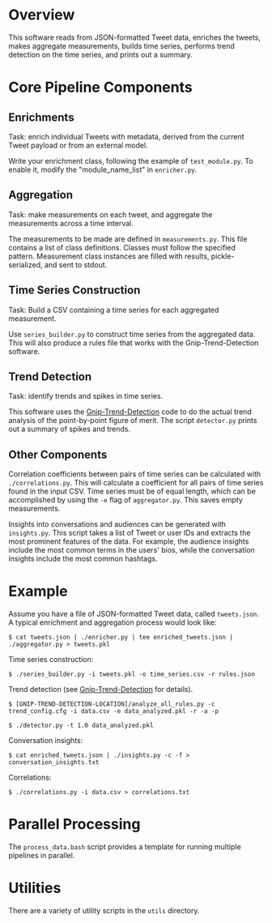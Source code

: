 # Overview

This software reads from JSON-formatted Tweet data,
enriches the tweets, makes aggregate measurements, builds time series,
performs trend detection on the time series, and prints out
a summary. 

# Core Pipeline Components

## Enrichments

Task: enrich individual Tweets with metadata, derived from the current Tweet 
payload or from an external model.

Write your enrichment class, following the example of `test_module.py`. 
To enable it, modify the "module_name_list" in `enricher.py`. 

## Aggregation

Task: make measurements on each tweet, and aggregate the measurements
across a time interval.

The measurements to be made are defined in `measurements.py`.
This file contains a list of class definitions. Classes must follow
the specified pattern. Measurement class instances are filled with results,
pickle-serialized, and sent to stdout. 

## Time Series Construction

Task: Build a CSV containing a time series for each aggregated measurement.

Use `series_builder.py` to construct time series from the aggregated data.
This will also produce a rules file that works with the 
Gnip-Trend-Detection software. 

## Trend Detection

Task: identify trends and spikes in time series.

This software uses the [Gnip-Trend-Detection](https://github.com/jeffakolb/Gnip-Trend-Detection) 
code to do the actual trend analysis of the point-by-point figure of merit. 
The script `detector.py` prints out a summary of spikes and trends.

## Other Components

Correlation coefficients between pairs of time series can be calculated
with `./correlations.py`. This will calculate a coefficient for all pairs
of time series found in the input CSV. Time series must be of equal length, 
which can be accomplished by using the `-e` flag of `aggregator.py`. This 
saves empty measurements. 

Insights into conversations and audiences can be generated with `insights.py`. 
This script takes a list of Tweet or user IDs and extracts the most 
prominent features of the data. For example, the audience insights include
the most common terms in the users' bios, while the conversation insights
include the most common hashtags.

# Example

Assume you have a file of JSON-formatted Tweet data, called `tweets.json`.
A typical enrichment and aggregation process would look like:

`$ cat tweets.json | ./enricher.py | tee enriched_tweets.json | ./aggregator.py > tweets.pkl`

Time series construction:

`$ ./series_builder.py -i tweets.pkl -o time_series.csv -r rules.json`

Trend detection (see [Gnip-Trend-Detection](https://github.com/jeffakolb/Gnip-Trend-Detection) for details).

`$ [GNIP-TREND-DETECTION-LOCATION]/analyze_all_rules.py -c trend_config.cfg -i data.csv -e data_analyzed.pkl -r -a -p`

`$ ./detector.py -t 1.0 data_analyzed.pkl`

Conversation insights:

`$ cat enriched_tweets.json | ./insights.py -c -f > conversation_insights.txt`

Correlations:

`$ ./correlations.py -i data.csv > correlations.txt`

# Parallel Processing

The `process_data.bash` script provides a template for running multiple pipelines
in parallel. 

# Utilities

There are a variety of utility scripts in the `utils` directory. 
